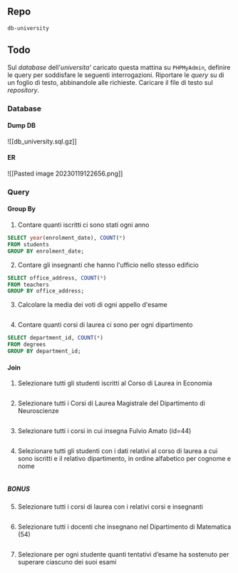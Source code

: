 ## Repo
`db-university`

## Todo
Sul *database* dell'*universita'* caricato questa mattina su `PHPMyAdmin`, definire le query per soddisfare le seguenti interrogazioni.
Riportare le *query* su di un foglio di testo, abbinandole alle richieste. Caricare il file di testo sul *repository*.

### Database
#### Dump DB
![[db_university.sql.gz]]

#### ER
![[Pasted image 20230119122656.png]]

### Query
#### Group By
1. Contare quanti iscritti ci sono stati ogni anno
```sql
SELECT year(enrolment_date), COUNT(*)
FROM students
GROUP BY enrolment_date;
```

2. Contare gli insegnanti che hanno l'ufficio nello stesso edificio
```sql
SELECT office_address, COUNT(*)
FROM teachers
GROUP BY office_address;
```

3. Calcolare la media dei voti di ogni appello d'esame
```sql

```

4. Contare quanti corsi di laurea ci sono per ogni dipartimento
```sql
SELECT department_id, COUNT(*)
FROM degrees
GROUP BY department_id;
```

#### Join
1. Selezionare tutti gli studenti iscritti al Corso di Laurea in Economia
```sql

```

2. Selezionare tutti i Corsi di Laurea Magistrale del Dipartimento di Neuroscienze
```sql

```

3. Selezionare tutti i corsi in cui insegna Fulvio Amato (id=44)
```sql

```

4. Selezionare tutti gli studenti con i dati relativi al corso di laurea a cui sono iscritti e il relativo dipartimento, in ordine alfabetico per cognome e nome
```sql

```

##### BONUS
5. Selezionare tutti i corsi di laurea con i relativi corsi e insegnanti
```sql

```

6. Selezionare tutti i docenti che insegnano nel Dipartimento di Matematica (54)
```sql

```

7. Selezionare per ogni studente quanti tentativi d’esame ha sostenuto per superare ciascuno dei suoi esami
```sql

```
